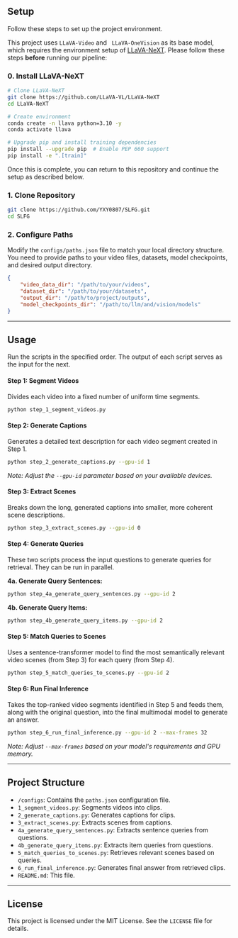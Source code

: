 ## Setup

Follow these steps to set up the project environment.

This project uses `LLaVA-Video` and ` LLaVA-OneVision` as its base model, which requires the environment setup of [LLaVA-NeXT](https://github.com/LLaVA-VL/LLaVA-NeXT). Please follow these steps **before** running our pipeline:

### 0. Install LLaVA-NeXT

```bash
# Clone LLaVA-NeXT
git clone https://github.com/LLaVA-VL/LLaVA-NeXT
cd LLaVA-NeXT

# Create environment
conda create -n llava python=3.10 -y
conda activate llava

# Upgrade pip and install training dependencies
pip install --upgrade pip  # Enable PEP 660 support
pip install -e ".[train]"
```

Once this is complete, you can return to this repository and continue the setup as described below.

### 1. Clone Repository

```bash
git clone https://github.com/YXY0807/SLFG.git
cd SLFG
```

### 2. Configure Paths

Modify the `configs/paths.json` file to match your local directory structure. You need to provide paths to your video files, datasets, model checkpoints, and desired output directory.

```json
{
    "video_data_dir": "/path/to/your/videos",
    "dataset_dir": "/path/to/your/datasets",
    "output_dir": "/path/to/project/outputs",
    "model_checkpoints_dir": "/path/to/llm/and/vision/models"
}
```

---

## Usage

Run the scripts in the specified order. The output of each script serves as the input for the next.

#### Step 1: Segment Videos

Divides each video into a fixed number of uniform time segments.

```bash
python step_1_segment_videos.py
```

#### Step 2: Generate Captions

Generates a detailed text description for each video segment created in Step 1.

```bash
python step_2_generate_captions.py --gpu-id 1
```

*Note: Adjust the `--gpu-id` parameter based on your available devices.*

#### Step 3: Extract Scenes

Breaks down the long, generated captions into smaller, more coherent scene descriptions.

```bash
python step_3_extract_scenes.py --gpu-id 0
```

#### Step 4: Generate Queries

These two scripts process the input questions to generate queries for retrieval. They can be run in parallel.

**4a. Generate Query Sentences:**

```bash
python step_4a_generate_query_sentences.py --gpu-id 2
```

**4b. Generate Query Items:**

```bash
python step_4b_generate_query_items.py --gpu-id 2
```

#### Step 5: Match Queries to Scenes

Uses a sentence-transformer model to find the most semantically relevant video scenes (from Step 3) for each query (from Step 4).

```bash
python step_5_match_queries_to_scenes.py --gpu-id 2
```

#### Step 6: Run Final Inference

Takes the top-ranked video segments identified in Step 5 and feeds them, along with the original question, into the final multimodal model to generate an answer.

```bash
python step_6_run_final_inference.py --gpu-id 2 --max-frames 32
```

*Note: Adjust `--max-frames` based on your model's requirements and GPU memory.*

---

## Project Structure

* `/configs`: Contains the `paths.json` configuration file.
* `1_segment_videos.py`: Segments videos into clips.
* `2_generate_captions.py`: Generates captions for clips.
* `3_extract_scenes.py`: Extracts scenes from captions.
* `4a_generate_query_sentences.py`: Extracts sentence queries from questions.
* `4b_generate_query_items.py`: Extracts item queries from questions.
* `5_match_queries_to_scenes.py`: Retrieves relevant scenes based on queries.
* `6_run_final_inference.py`: Generates final answer from retrieved clips.
* `README.md`: This file.

---

## License

This project is licensed under the MIT License. See the `LICENSE` file for details.
